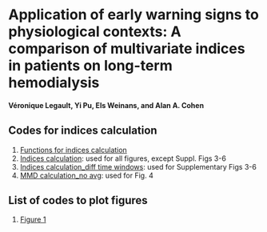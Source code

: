 # Application of early warning signs to physiological contexts: A comparison of multivariate indices in patients on long-term hemodialysis

#### Véronique Legault, Yi Pu, Els Weinans, and Alan A. Cohen

## Codes for indices calculation
1. [Functions for indices calculation](https://github.com/cohenaginglab/EWS-comparison/blob/8e2aa15708d72307806d13206d5c0612803bfa75/Functions%20for%20indices%20calculation.R)
2. [Indices calculation](https://github.com/cohenaginglab/EWS-comparison/blob/2cfa38d173da072e381d15e1c7827c2de609de14/Indices%20calculation.R): used for all figures, except Suppl. Figs 3-6
3. [Indices calculation_diff time windows](https://github.com/cohenaginglab/EWS-comparison/blob/a5e2c78c5a23420aff689caf02245bf0fd6bf898/Indices%20calculation_diff%20time%20windows.R): used for Supplementary Figs 3-6
4. [MMD calculation_no avg](https://github.com/cohenaginglab/EWS-comparison/blob/8ec3655cc92c90507f5d534fa2b2510b1f3d624c/MMD%20calculation_no%20avg.R): used for Fig. 4

## List of codes to plot figures

1. [Figure 1](https://github.com/cohenaginglab/EWS-comparison/blob/0df9b5b94e0e679a62c99d08cbf04aa004d6e9a7/Figure%201.R)
